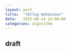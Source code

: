 ```yaml
---
layout: post
title:  "(O)log behaviour"
date:   2015-06-14 22:00:00
categories: algorithm
---
```


## draft

